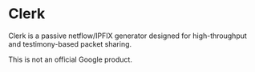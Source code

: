 # Clerk

Clerk is a passive netflow/IPFIX generator designed for high-throughput and
testimony-based packet sharing.

This is not an official Google product.
